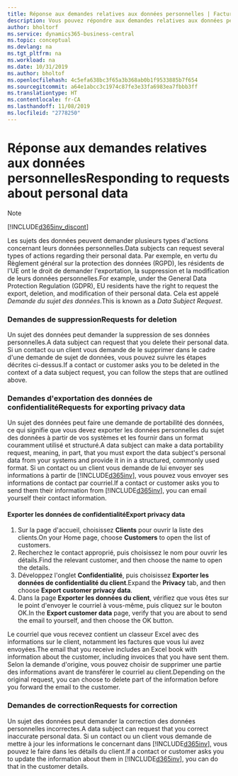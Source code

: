 ```yaml
---
title: Réponse aux demandes relatives aux données personnelles | Facturation
description: Vous pouvez répondre aux demandes relatives aux données personnelles.
author: bholtorf
ms.service: dynamics365-business-central
ms.topic: conceptual
ms.devlang: na
ms.tgt_pltfrm: na
ms.workload: na
ms.date: 10/31/2019
ms.author: bholtof
ms.openlocfilehash: 4c5efa638bc3f65a3b368ab0b1f9533885b7f654
ms.sourcegitcommit: a64e1abcc3c1974c87fe3e33fa6983ea7fbbb3ff
ms.translationtype: HT
ms.contentlocale: fr-CA
ms.lasthandoff: 11/08/2019
ms.locfileid: "2778250"
---
```

# <a name="responding-to-requests-about-personal-data"></a><span data-ttu-id="6ebed-103">Réponse aux demandes relatives aux données personnelles</span><span class="sxs-lookup"><span data-stu-id="6ebed-103">Responding to requests about personal data</span></span>
> [!Note]
> [!INCLUDE[d365inv_discont](includes/d365inv_discont.md)]

<span data-ttu-id="6ebed-104">Les sujets des données peuvent demander plusieurs types d'actions concernant leurs données personnelles.</span><span class="sxs-lookup"><span data-stu-id="6ebed-104">Data subjects can request several types of actions regarding their personal data.</span></span> <span data-ttu-id="6ebed-105">Par exemple, en vertu du Règlement général sur la protection des données (RGPD), les résidents de l'UE ont le droit de demander l'exportation, la suppression et la modification de leurs données personnelles.</span><span class="sxs-lookup"><span data-stu-id="6ebed-105">For example, under the General Data Protection Regulation (GDPR), EU residents have the right to request the export, deletion, and modification of their personal data.</span></span> <span data-ttu-id="6ebed-106">Cela est appelé *Demande du sujet des données*.</span><span class="sxs-lookup"><span data-stu-id="6ebed-106">This is known as a *Data Subject Request*.</span></span>  

### <a name="requests-for-deletion"></a><span data-ttu-id="6ebed-107">Demandes de suppression</span><span class="sxs-lookup"><span data-stu-id="6ebed-107">Requests for deletion</span></span>
<span data-ttu-id="6ebed-108">Un sujet des données peut demander la suppression de ses données personnelles.</span><span class="sxs-lookup"><span data-stu-id="6ebed-108">A data subject can request that you delete their personal data.</span></span> <span data-ttu-id="6ebed-109">Si un contact ou un client vous demande de le supprimer dans le cadre d'une demande de sujet de données, vous pouvez suivre les étapes décrites ci-dessus.</span><span class="sxs-lookup"><span data-stu-id="6ebed-109">If a contact or customer asks you to be deleted in the context of a data subject request, you can follow the steps that are outlined above.</span></span>  

### <a name="requests-for-exporting-privacy-data"></a><span data-ttu-id="6ebed-110">Demandes d'exportation des données de confidentialité</span><span class="sxs-lookup"><span data-stu-id="6ebed-110">Requests for exporting privacy data</span></span>
<span data-ttu-id="6ebed-111">Un sujet des données peut faire une demande de portabilité des données, ce qui signifie que vous devez exporter les données personnelles du sujet des données à partir de vos systèmes et les fournir dans un format couramment utilisé et structuré.</span><span class="sxs-lookup"><span data-stu-id="6ebed-111">A data subject can make a data portability request, meaning, in part, that you must export the data subject's personal data from your systems and provide it in in a structured, commonly used format.</span></span> <span data-ttu-id="6ebed-112">Si un contact ou un client vous demande de lui envoyer ses informations à partir de [!INCLUDE[d365inv](includes/d365inv.md)], vous pouvez vous envoyer ses informations de contact par courriel.</span><span class="sxs-lookup"><span data-stu-id="6ebed-112">If a contact or customer asks you to send them their information from [!INCLUDE[d365inv](includes/d365inv.md)], you can email yourself their contact information.</span></span>  

#### <a name="export-privacy-data"></a><span data-ttu-id="6ebed-113">Exporter les données de confidentialité</span><span class="sxs-lookup"><span data-stu-id="6ebed-113">Export privacy data</span></span>
1. <span data-ttu-id="6ebed-114">Sur la page d'accueil, choisissez **Clients** pour ouvrir la liste des clients.</span><span class="sxs-lookup"><span data-stu-id="6ebed-114">On your Home page, choose **Customers** to open the list of customers.</span></span>
2. <span data-ttu-id="6ebed-115">Recherchez le contact approprié, puis choisissez le nom pour ouvrir les détails.</span><span class="sxs-lookup"><span data-stu-id="6ebed-115">Find the relevant customer, and then choose the name to open the details.</span></span>
3. <span data-ttu-id="6ebed-116">Développez l'onglet **Confidentialité**, puis choisissez **Exporter les données de confidentialité du client**.</span><span class="sxs-lookup"><span data-stu-id="6ebed-116">Expand the **Privacy** tab, and then choose **Export customer privacy data**.</span></span>
4. <span data-ttu-id="6ebed-117">Dans la page **Exporter les données du client**, vérifiez que vous êtes sur le point d'envoyer le courriel à vous-même, puis cliquez sur le bouton OK.</span><span class="sxs-lookup"><span data-stu-id="6ebed-117">In the **Export customer data** page, verify that you are about to send the email to yourself, and then choose the OK button.</span></span>

<span data-ttu-id="6ebed-118">Le courriel que vous recevez contient un classeur Excel avec des informations sur le client, notamment les factures que vous lui avez envoyées.</span><span class="sxs-lookup"><span data-stu-id="6ebed-118">The email that you receive includes an Excel book with information about the customer, including invoices that you have sent them.</span></span> <span data-ttu-id="6ebed-119">Selon la demande d'origine, vous pouvez choisir de supprimer une partie des informations avant de transférer le courriel au client.</span><span class="sxs-lookup"><span data-stu-id="6ebed-119">Depending on the original request, you can choose to delete part of the information before you forward the email to the customer.</span></span>  

### <a name="requests-for-correction"></a><span data-ttu-id="6ebed-120">Demandes de correction</span><span class="sxs-lookup"><span data-stu-id="6ebed-120">Requests for correction</span></span>
<span data-ttu-id="6ebed-121">Un sujet des données peut demander la correction des données personnelles incorrectes.</span><span class="sxs-lookup"><span data-stu-id="6ebed-121">A data subject can request that you correct inaccurate personal data.</span></span> <span data-ttu-id="6ebed-122">Si un contact ou un client vous demande de mettre à jour les informations le concernant dans [!INCLUDE[d365inv](includes/d365inv.md)], vous pouvez le faire dans les détails du client.</span><span class="sxs-lookup"><span data-stu-id="6ebed-122">If a contact or customer asks you to update the information about them in [!INCLUDE[d365inv](includes/d365inv.md)], you can do that in the customer details.</span></span>  